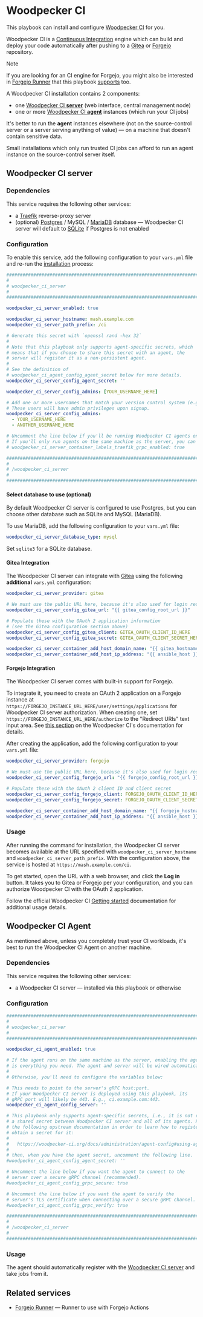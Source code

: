 <!--
SPDX-FileCopyrightText: 2020 - 2024 MDAD project contributors
SPDX-FileCopyrightText: 2020 - 2025 Slavi Pantaleev
SPDX-FileCopyrightText: 2020 Aaron Raimist
SPDX-FileCopyrightText: 2020 Chris van Dijk
SPDX-FileCopyrightText: 2020 Dominik Zajac
SPDX-FileCopyrightText: 2020 Mickaël Cornière
SPDX-FileCopyrightText: 2022 François Darveau
SPDX-FileCopyrightText: 2022 Julian Foad
SPDX-FileCopyrightText: 2022 Warren Bailey
SPDX-FileCopyrightText: 2023 Antonis Christofides
SPDX-FileCopyrightText: 2023 Felix Stupp
SPDX-FileCopyrightText: 2023 Julian-Samuel Gebühr
SPDX-FileCopyrightText: 2023 MASH project contributors
SPDX-FileCopyrightText: 2023 Pierre 'McFly' Marty
SPDX-FileCopyrightText: 2024 - 2025 Suguru Hirahara
SPDX-FileCopyrightText: 2024 Sergio Durigan Junior

SPDX-License-Identifier: AGPL-3.0-or-later
-->

# Woodpecker CI

This playbook can install and configure [Woodpecker CI](https://woodpecker-ci.org/) for you.

Woodpecker CI is a [Continuous Integration](https://en.wikipedia.org/wiki/Continuous_integration) engine which can build and deploy your code automatically after pushing to a [Gitea](gitea.md) or [Forgejo](forgejo.md) repository.

>[!NOTE]
> If you are looking for an CI engine for Forgejo, you might also be interested in [Forgejo Runner](https://code.forgejo.org/forgejo/runner) that this playbook [supports](forgejo-runner.md) too.

A Woodpecker CI installation contains 2 components:

- one [Woodpecker CI **server**](#woodpecker-ci-server) (web interface, central management node)
- one or more [Woodpecker CI **agent**](#woodpecker-ci-agent) instances (which run your CI jobs)

It's better to run the **agent** instances elsewhere (not on the source-control server or a server serving anything of value) — on a machine that doesn't contain sensitive data.

Small installations which only run trusted CI jobs can afford to run an agent instance on the source-control server itself.

## Woodpecker CI server

### Dependencies

This service requires the following other services:

- a [Traefik](traefik.md) reverse-proxy server
- (optional) [Postgres](postgres.md) / MySQL / [MariaDB](mariadb.md) database — Woodpecker CI server will default to [SQLite](https://www.sqlite.org/) if Postgres is not enabled

### Configuration

To enable this service, add the following configuration to your `vars.yml` file and re-run the [installation](../installing.md) process:

```yaml
########################################################################
#                                                                      #
# woodpecker_ci_server                                                 #
#                                                                      #
########################################################################

woodpecker_ci_server_enabled: true

woodpecker_ci_server_hostname: mash.example.com
woodpecker_ci_server_path_prefix: /ci

# Generate this secret with `openssl rand -hex 32`
#
# Note that this playbook only supports agent-specific secrets, which
# means that if you choose to share this secret with an agent, the
# server will register it as a non-persistent agent.
#
# See the definition of
# woodpecker_ci_agent_config_agent_secret below for more details.
woodpecker_ci_server_config_agent_secret: ''

woodpecker_ci_server_config_admins: [YOUR_USERNAME_HERE]

# Add one or more usernames that match your version control system (e.g. Gitea) below.
# These users will have admin privileges upon signup.
woodpecker_ci_server_config_admins:
  - YOUR_USERNAME_HERE
  - ANOTHER_USERNAME_HERE

# Uncomment the line below if you'll be running Woodpecker CI agents on remote machines.
# If you'll only run agents on the same machine as the server, you can keep gRPC expose disabled.
# woodpecker_ci_server_container_labels_traefik_grpc_enabled: true

########################################################################
#                                                                      #
# /woodpecker_ci_server                                                #
#                                                                      #
########################################################################
```

#### Select database to use (optional)

By default Woodpecker CI server is configured to use Postgres, but you can choose other database such as SQLite and MySQL (MariaDB).

To use MariaDB, add the following configuration to your `vars.yml` file:

```yaml
woodpecker_ci_server_database_type: mysql
```

Set `sqlite3` for a SQLite database.

#### Gitea Integration

The Woodpecker CI server can integrate with [Gitea](gitea.md) using the following **additional** `vars.yml` configuration:

```yaml
woodpecker_ci_server_provider: gitea

# We must use the public URL here, because it's also used for login redirects
woodpecker_ci_server_config_gitea_url: "{{ gitea_config_root_url }}"

# Populate these with the OAuth 2 application information
# (see the Gitea configuration section above)
woodpecker_ci_server_config_gitea_client: GITEA_OAUTH_CLIENT_ID_HERE
woodpecker_ci_server_config_gitea_secret: GITEA_OAUTH_CLIENT_SECRET_HERE

woodpecker_ci_server_container_add_host_domain_name: "{{ gitea_hostname }}"
woodpecker_ci_server_container_add_host_ip_address: "{{ ansible_host }}"
```

#### Forgejo Integration

The Woodpecker CI server comes with built-in support for Forgejo.

To integrate it, you need to create an OAuth 2 application on a Forgejo instance at `https://FORGEJO_INSTANCE_URL_HERE/user/settings/applications` for Woodpecker CI server authorization. When creating one, set `https://FORGEJO_INSTANCE_URL_HERE/authorize` to the "Redirect URIs" text input area. See [this section](https://woodpecker-ci.org/docs/administration/configuration/forges/forgejo#registration) on the Woodpecker CI's documentation for details.

After creating the application, add the following configuration to your `vars.yml` file:

```yaml
woodpecker_ci_server_provider: forgejo

# We must use the public URL here, because it's also used for login redirects
woodpecker_ci_server_config_forgejo_url: "{{ forgejo_config_root_url }}"

# Populate these with the OAuth 2 client ID and client secret
woodpecker_ci_server_config_forgejo_client: FORGEJO_OAUTH_CLIENT_ID_HERE
woodpecker_ci_server_config_forgejo_secret: FORGEJO_OAUTH_CLIENT_SECRET_HERE

woodpecker_ci_server_container_add_host_domain_name: "{{ forgejo_hostname }}"
woodpecker_ci_server_container_add_host_ip_address: "{{ ansible_host }}"
```

### Usage

After running the command for installation, the Woodpecker CI server becomes available at the URL specified with `woodpecker_ci_server_hostname` and `woodpecker_ci_server_path_prefix`. With the configuration above, the service is hosted at `https://mash.example.com/ci`.

To get started, open the URL with a web browser, and click the **Log in** button. It takes you to Gitea or Forgejo per your configuration, and you can authorize Woodpecker CI with the OAuth 2 application.

Follow the official Woodpecker CI [Getting started](https://woodpecker-ci.org/docs/usage/intro) documentation for additional usage details.


## Woodpecker CI Agent

As mentioned above, unless you completely trust your CI workloads, it's best to run the Woodpecker CI Agent on another machine.

### Dependencies

This service requires the following other services:

- a Woodpecker CI server — installed via this playbook or otherwise

### Configuration

```yaml
########################################################################
#                                                                      #
# woodpecker_ci_server                                                 #
#                                                                      #
########################################################################

woodpecker_ci_agent_enabled: true

# If the agent runs on the same machine as the server, enabling the agent
# is everything you need. The agent and server will be wired automatically.
#
# Otherwise, you'll need to configure the variables below:

# This needs to point to the server's gRPC host:port.
# If your Woodpecker CI server is deployed using this playbook, its
# gRPC port will likely be 443. E.g., ci.example.com:443.
woodpecker_ci_agent_config_server: ''

# This playbook only supports agent-specific secrets, i.e., it is not recommended to use
# a shared secret between Woodpecker CI server and all of its agents. Please refer to
# the following upstream documentation in order to learn how to register an agent and
# obtain a secret for it:
#
#   https://woodpecker-ci.org/docs/administration/agent-config#using-agent-token
#
# then, when you have the agent secret, uncomment the following line.
#woodpecker_ci_agent_config_agent_secret: ''

# Uncomment the line below if you want the agent to connect to the
# server over a secure gRPC channel (recommended).
#woodpecker_ci_agent_config_grpc_secure: true

# Uncomment the line below if you want the agent to verify the
# server's TLS certificate when connecting over a secure gRPC channel.
#woodpecker_ci_agent_config_grpc_verify: true

########################################################################
#                                                                      #
# /woodpecker_ci_server                                                #
#                                                                      #
########################################################################
```

### Usage

The agent should automatically register with the [Woodpecker CI server](#woodpecker-ci-server) and take jobs from it.

## Related services

- [Forgejo Runner](forgejo-runner.md) — Runner to use with Forgejo Actions
